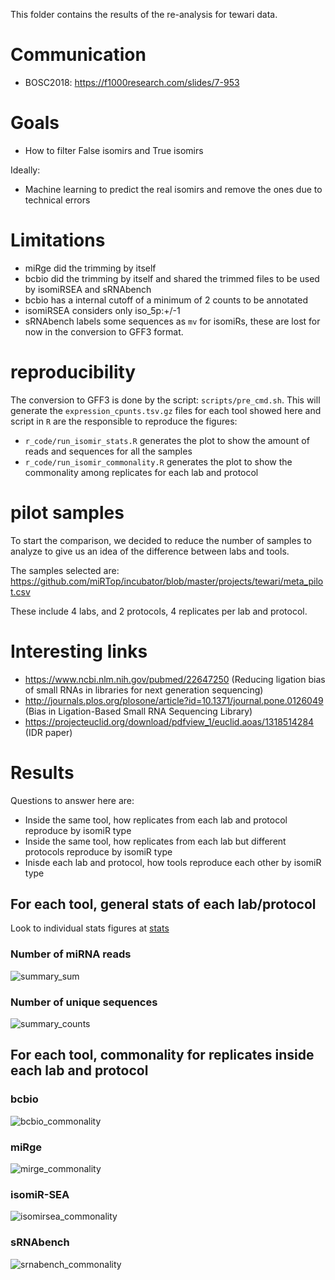 This folder contains the results of the re-analysis for tewari data.

# Communication

* BOSC2018: https://f1000research.com/slides/7-953

# Goals

* How to filter False isomirs and True isomirs

Ideally:

* Machine learning to predict the real isomirs and remove the ones due to technical errors


# Limitations

* miRge did the trimming by itself
* bcbio did the trimming by itself and shared the trimmed files to be used by isomiRSEA and sRNAbench
* bcbio has a internal cutoff of a minimum of 2 counts to be annotated
* isomiRSEA considers only iso_5p:+/-1
* sRNAbench labels some sequences as `mv` for isomiRs, these are lost for now in the conversion to GFF3 format.

# reproducibility

The conversion to GFF3 is done by the script:  `scripts/pre_cmd.sh`. This will generate the `expression_cpunts.tsv.gz` files for each tool showed here and script in `R` are the responsible to reproduce the figures:

* `r_code/run_isomir_stats.R` generates the plot to show the amount of reads and sequences for all the samples
* `r_code/run_isomir_commonality.R` generates the plot to show the commonality among replicates for each lab and protocol

# pilot samples

To start the comparison, we decided to reduce the number of samples to analyze to give us an idea of the difference between labs and tools.

The samples selected are: https://github.com/miRTop/incubator/blob/master/projects/tewari/meta_pilot.csv

These include 4 labs, and 2 protocols, 4 replicates per lab and protocol.

# Interesting links

* https://www.ncbi.nlm.nih.gov/pubmed/22647250 (Reducing ligation bias of small RNAs in libraries for next generation sequencing)
* http://journals.plos.org/plosone/article?id=10.1371/journal.pone.0126049 (Bias in Ligation-Based Small RNA Sequencing Library)
* https://projecteuclid.org/download/pdfview_1/euclid.aoas/1318514284 (IDR paper)

# Results

Questions to answer here are:

* Inside the same tool, how replicates from each lab and protocol reproduce by isomiR type
* Inside the same tool, how replicates from each lab but different protocols reproduce by isomiR type
* Inisde each lab and protocol, how tools reproduce each other by isomiR type

## For each tool, general stats of each lab/protocol

Look to individual stats figures at [stats](md/stats.md)


###  Number of miRNA reads

![summary_sum](https://github.com/miRTop/incubator/raw/master/projects/tewari/figures/stats/summary_sum.png)

### Number of unique sequences

![summary_counts](https://github.com/miRTop/incubator/raw/master/projects/tewari/figures/stats/summary_counts.png)


## For each tool, commonality for replicates inside each lab and protocol

### bcbio

![bcbio_commonality](https://github.com/miRTop/incubator/raw/master/projects/tewari/figures/replicates/bcbio.png)

### miRge

![mirge_commonality](https://github.com/miRTop/incubator/raw/master/projects/tewari/figures/replicates/mirge.png)

### isomiR-SEA

![isomirsea_commonality](https://github.com/miRTop/incubator/raw/master/projects/tewari/figures/replicates/isomirsea.png)

### sRNAbench

![srnabench_commonality](https://github.com/miRTop/incubator/raw/master/projects/tewari/figures/replicates/srnabench.png)


